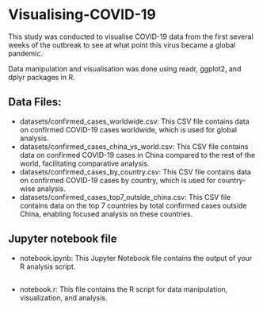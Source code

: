 # Visualising-COVID-19
This study was conducted to visualise COVID-19 data from the first several weeks of the outbreak to see at what point this virus became a global pandemic.

Data manipulation and visualisation was done using readr, ggplot2, and dplyr packages in R.

## Data Files:
- datasets/confirmed_cases_worldwide.csv: This CSV file contains data on confirmed COVID-19 cases worldwide, which is used for global analysis.
- datasets/confirmed_cases_china_vs_world.csv: This CSV file contains data on confirmed COVID-19 cases in China compared to the rest of the world, facilitating comparative analysis.
- datasets/confirmed_cases_by_country.csv: This CSV file contains data on confirmed COVID-19 cases by country, which is used for country-wise analysis.
- datasets/confirmed_cases_top7_outside_china.csv: This CSV file contains data on the top 7 countries by total confirmed cases outside China, enabling focused analysis on these countries.

## Jupyter notebook file
- notebook.ipynb: This Jupyter Notebook file contains the output of your R analysis script. 

## 
- notebook.r: This file contains the R script for data manipulation, visualization, and analysis. 

